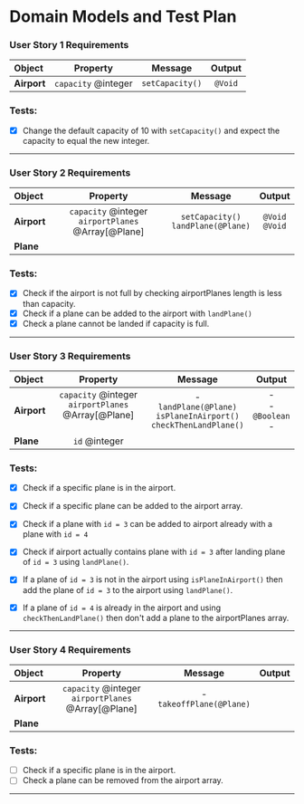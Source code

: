 # Domain Models and Test Plan

<!-- ### **User Story 1 Requirements**

| Object | Property | Message | Output |
| :--- | :---: | :---: | :---: | 
| **Airport** | `capacity` @integer | `setCapacity(@integer)` | `@Void` | 

### Tests:
- [ ] Define capacity using ```setCapacity()``` and expect `capacity` to equal the integer.
--- -->

### **User Story 1 Requirements**

| Object  |     Property      |    Message    | Output |
| :------ | :---------------: | :-----------: | :----: |
| **Airport** | `capacity` @integer | `setCapacity()` | `@Void`  |


### Tests:
- [x] Change the default capacity of 10 with ```setCapacity()``` and expect the capacity to equal the new integer.
---

### **User Story 2 Requirements**

| Object  |     Property      |    Message    | Output |
| :------ | :---------------: | :-----------: | :----: |
| **Airport** | `capacity` @integer <br> `airportPlanes` @Array[@Plane] | `setCapacity()` <br>  `landPlane(@Plane)` | `@Void` <br> `@Void`|
| **Plane** |  |  |  |

### Tests:
- [x] Check if the airport is not full by checking airportPlanes length is less than capacity.
- [x] Check if a plane can be added to the airport with `landPlane()`
- [x] Check a plane cannot be landed if capacity is full.

---

### **User Story 3 Requirements**

| Object | Property | Message | Output |
| :--- | :---: | :---: | :---: |
| **Airport** | `capacity` @integer <br> `airportPlanes` @Array[@Plane] <br><br> | - <br>`landPlane(@Plane)` <br> `isPlaneInAirport()` <br> `checkThenLandPlane()`| - <br> - <br> `@Boolean` <br> - |
| **Plane** | `id` @integer | | |

### Tests:
- [x] Check if a specific plane is in the airport.
- [x] Check if a specific plane can be added to the airport array.
- [x] Check if a plane with `id = 3` can be added to airport already with a plane with `id = 4`
- [x] Check if airport actually contains plane with `id = 3` after landing plane of `id = 3` using `landPlane()`.
- [x] If a plane of `id = 3` is not in the airport using `isPlaneInAirport()` then add the plane of `id = 3` to the airport using `landPlane()`.
- [x] If a plane of `id = 4` is already in the airport and using `checkThenLandPlane()` then don't add a plane to the airportPlanes array.


---

### **User Story 4 Requirements**

| Object | Property | Message | Output |
| :--- | :---: | :---: | :---: |
| **Airport**| `capacity` @integer <br> `airportPlanes` @Array[@Plane] | - <br> `takeoffPlane(@Plane)` | |
| **Plane** |  | | | 

### Tests:
- [ ] Check if a specific plane is in the airport.
- [ ] Check a plane can be removed from the airport array.

---